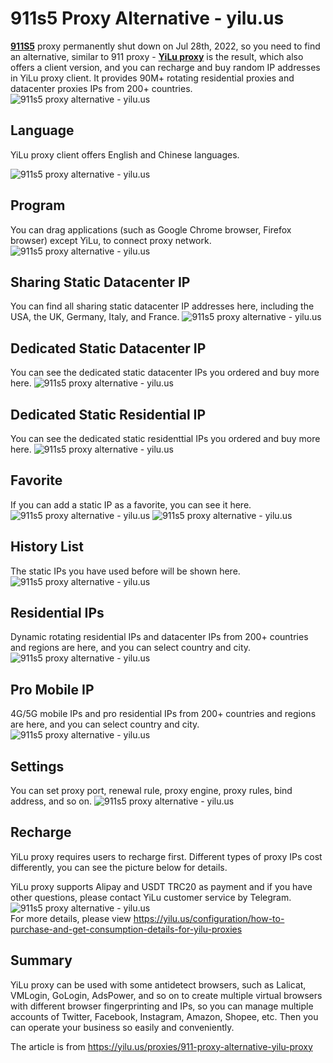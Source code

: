 # 911s5 Proxy Alternative - yilu.us
**[911S5](https://yilu.us/911s5-proxy)** proxy permanently shut down on Jul 28th, 2022, so you need to find an alternative, similar to 911 proxy - **[YiLu proxy](https://yilu.us)** is the result, which also offers a client version, and you can recharge and buy random IP addresses in YiLu proxy client. It provides 90M+ rotating residential proxies and datacenter proxies IPs from 200+ countries.
![911s5 proxy alternative - yilu.us](https://api.yilu.us/wp-content/uploads/2022/10/image-1200x600.png "911s5 proxy alternative - yilu.us")

## Language
YiLu proxy client offers English and Chinese languages.

![911s5 proxy alternative - yilu.us](https://www.imglink.cc/images/2023/04/03/1edbb086183eb6f0d32eb7b8e909d224.png "911s5 proxy alternative - yilu.us")

## Program
You can drag applications (such as Google Chrome browser, Firefox browser) except YiLu, to connect proxy network.
![911s5 proxy alternative - yilu.us](https://www.imglink.cc/images/2023/04/03/cea6d9013a9cb2fd2b5e68bd075aeea4.png "911s5 proxy alternative - yilu.us")


## Sharing Static Datacenter IP
You can find all sharing static datacenter IP addresses here, including the USA, the UK, Germany, Italy, and France.
![911s5 proxy alternative - yilu.us](https://www.imglink.cc/images/2023/04/03/c78d3f1a81bb602e4bf83ec011224412.png "911s5 proxy alternative - yilu.us")


## Dedicated Static Datacenter IP
You can see the dedicated static datacenter IPs you ordered and buy more here.
![911s5 proxy alternative - yilu.us](https://www.imglink.cc/images/2023/04/03/c70a9a28a1b475d4b62a74dfb03f49d1.png "911s5 proxy alternative - yilu.us")


## Dedicated Static Residential IP
You can see the dedicated static residenttial IPs you ordered and buy more here.
![911s5 proxy alternative - yilu.us](https://www.imglink.cc/images/2023/04/03/3836099c2f8c2125778f144e77ecad37.png "911s5 proxy alternative - yilu.us")


## Favorite
If you can add a static IP as a favorite, you can see it here.
![911s5 proxy alternative - yilu.us](https://www.imglink.cc/images/2023/04/03/f24179e995d5eded1dd4395fd10c1d4a.png "911s5 proxy alternative - yilu.us")
![911s5 proxy alternative - yilu.us](https://www.imglink.cc/images/2023/04/03/06cf72b99be3f3a5b41ea387f31a2420.png "911s5 proxy alternative - yilu.us")


## History List
The static IPs you have used before will be shown here.
![911s5 proxy alternative - yilu.us](https://www.imglink.cc/images/2023/04/03/3dd49889e5651d91b2201196fb729193.png "911s5 proxy alternative - yilu.us")

## Residential IPs
Dynamic rotating residential IPs and datacenter IPs from 200+ countries and regions are here, and you can select country and city.
![911s5 proxy alternative - yilu.us](https://www.imglink.cc/images/2023/04/03/3c416135038347d80d8118bf1f8d20f3.png "911s5 proxy alternative - yilu.us")

## Pro Mobile IP
4G/5G mobile IPs and pro residential IPs from 200+ countries and regions are here, and you can select country and city.
![911s5 proxy alternative - yilu.us](https://www.imglink.cc/images/2023/04/03/6e94aede7badaeeb342e83612933bdc7.png "911s5 proxy alternative - yilu.us")

## Settings
You can set proxy port, renewal rule, proxy engine, proxy rules, bind address, and so on.
![911s5 proxy alternative - yilu.us](https://www.imglink.cc/images/2023/04/03/dc9bcf1dc67b265d3e5e4086c8e11d9e.png "911s5 proxy alternative - yilu.us")

## Recharge
YiLu proxy requires users to recharge first. Different types of proxy IPs cost differently, you can see the picture below for details.

YiLu proxy supports Alipay and USDT TRC20 as payment and if you have other questions, please contact YiLu customer service by Telegram.
![911s5 proxy alternative - yilu.us](https://www.imglink.cc/images/2023/04/03/ed999222031088f22f593cff7cb928cf.png "911s5 proxy alternative - yilu.us")  
For more details, please view https://yilu.us/configuration/how-to-purchase-and-get-consumption-details-for-yilu-proxies

## Summary
YiLu proxy can be used with some antidetect browsers, such as Lalicat, VMLogin, GoLogin, AdsPower, and so on to create multiple virtual browsers with different browser fingerprinting and IPs, so you can manage multiple accounts of Twitter, Facebook, Instagram, Amazon, Shopee, etc. Then you can operate your business so easily and conveniently.

The article is from https://yilu.us/proxies/911-proxy-alternative-yilu-proxy
